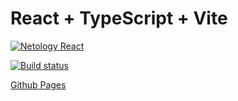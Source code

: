 # React + TypeScript + Vite

[![Netology React](https://github.com/coolpak/ra_composition/actions/workflows/web.yml/badge.svg?branch=main)](https://github.com/coolpak/ra_composition/actions/workflows/web.yml)

[![Build status](https://ci.appveyor.com/api/projects/status/mis9ggp9nsehbayq?svg=true)](https://ci.appveyor.com/project/CoolPaK/ra-composition)


[Github Pages](https://coolpak.github.io/ra_composition/)